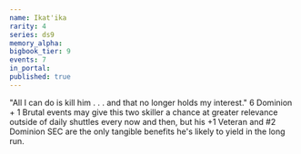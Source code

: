 ```yaml
---
name: Ikat'ika
rarity: 4
series: ds9
memory_alpha:
bigbook_tier: 9
events: 7
in_portal:
published: true
---
```


"All I can do is kill him . . . and that no longer holds my interest." 6 Dominion + 1 Brutal events may give this two skiller a chance at greater relevance outside of daily shuttles every now and then, but his +1 Veteran and #2 Dominion SEC are the only tangible benefits he's likely to yield in the long run.
